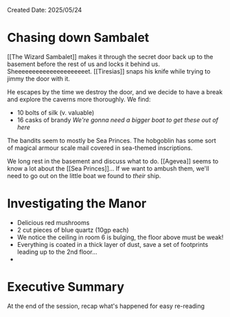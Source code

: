 Created Date: 2025/05/24
# Chasing down Sambalet
[[The Wizard Sambalet]] makes it through the secret door back up to the basement before the rest of us and locks it behind us. Sheeeeeeeeeeeeeeeeeeeeet. [[Tiresias]] snaps his knife while trying to jimmy the door with it.

He escapes by the time we destroy the door, and we decide to have a break and explore the caverns more thoroughly. We find:
- 10 bolts of silk (v. valuable)
- 16 casks of brandy
*We're gonna need a bigger boat to get these out of here*

The bandits seem to mostly be Sea Princes. The hobgoblin has some sort of magical armour scale mail covered in sea-themed inscriptions.

We long rest in the basement and discuss what to do. [[Agevea]] seems to know a lot about the [[Sea Princes]]... If we want to ambush them, we'll need to go out on the little boat we found to *their* ship. 

# Investigating the Manor

- Delicious red mushrooms
- 2 cut pieces of blue quartz (10gp each)
- We notice the ceiling in room 6 is bulging, the floor above must be weak!
- Everything is coated in a thick layer of dust, save a set of footprints leading up to the 2nd floor...
- 
# Executive Summary
At the end of the session, recap what's happened for easy re-reading